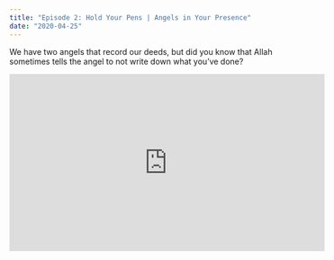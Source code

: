 ```yaml
---
title: "Episode 2: Hold Your Pens | Angels in Your Presence"
date: "2020-04-25"
---
```


We have two angels that record our deeds, but did you know that Allah sometimes tells the angel to not write down what you’ve done?

<iframe width="560" height="315" src="https://www.youtube.com/embed/swoO1nd2VKw" frameborder="0" allowfullscreen></iframe>